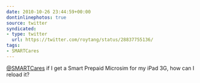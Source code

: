 ```yaml
---
date: 2010-10-26 23:44:59+00:00
dontinlinephotos: true
source: twitter
syndicated:
- type: twitter
  url: https://twitter.com/roytang/status/28837755136/
tags:
- SMARTCares
---
```


[@SMARTCares](https://twitter.com/SMARTCares/) if I get a Smart Prepaid Microsim for my iPad 3G, how can I reload it?